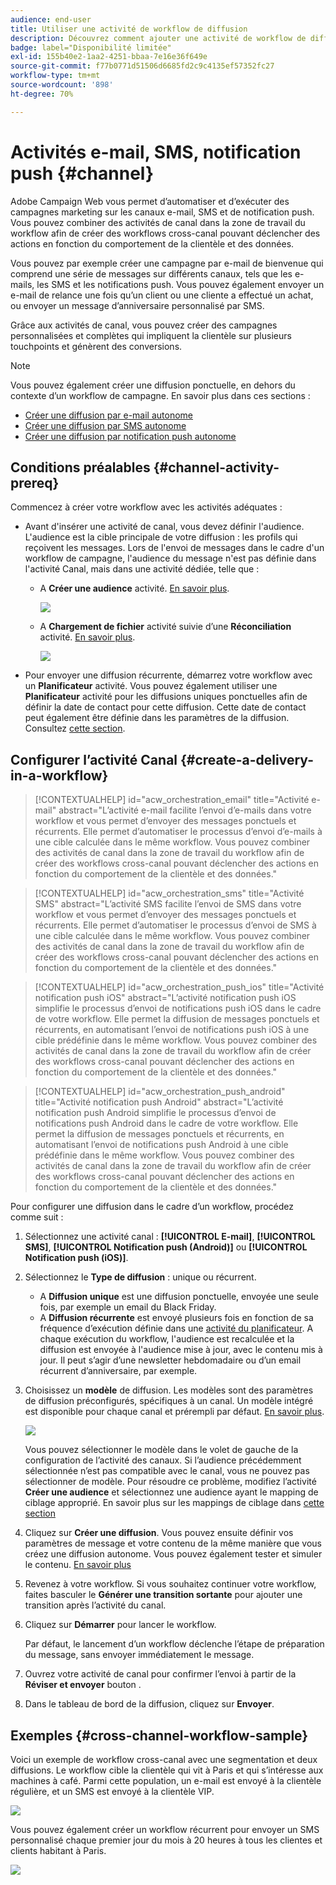 ```yaml
---
audience: end-user
title: Utiliser une activité de workflow de diffusion
description: Découvrez comment ajouter une activité de workflow de diffusion (e-mail, notification push ou SMS).
badge: label="Disponibilité limitée"
exl-id: 155b40e2-1aa2-4251-bbaa-7e16e36f649e
source-git-commit: f77b0771d51506d6685fd2c9c4135ef57352fc27
workflow-type: tm+mt
source-wordcount: '898'
ht-degree: 70%

---
```


# Activités e-mail, SMS, notification push {#channel}

Adobe Campaign Web vous permet d’automatiser et d’exécuter des campagnes marketing sur les canaux e-mail, SMS et de notification push. Vous pouvez combiner des activités de canal dans la zone de travail du workflow afin de créer des workflows cross-canal pouvant déclencher des actions en fonction du comportement de la clientèle et des données.

Vous pouvez par exemple créer une campagne par e-mail de bienvenue qui comprend une série de messages sur différents canaux, tels que les e-mails, les SMS et les notifications push. Vous pouvez également envoyer un e-mail de relance une fois qu’un client ou une cliente a effectué un achat, ou envoyer un message d’anniversaire personnalisé par SMS.

Grâce aux activités de canal, vous pouvez créer des campagnes personnalisées et complètes qui impliquent la clientèle sur plusieurs touchpoints et génèrent des conversions.

>[!NOTE]
>
>Vous pouvez également créer une diffusion ponctuelle, en dehors du contexte d’un workflow de campagne. En savoir plus dans ces sections :
>* [Créer une diffusion par e-mail autonome](../../email/create-email.md)
>* [Créer une diffusion par SMS autonome](../../sms/create-sms.md)
>* [Créer une diffusion par notification push autonome](../../push/create-push.md)

## Conditions préalables {#channel-activity-prereq}

Commencez à créer votre workflow avec les activités adéquates :

* Avant d&#39;insérer une activité de canal, vous devez définir l&#39;audience. L&#39;audience est la cible principale de votre diffusion : les profils qui reçoivent les messages. Lors de l&#39;envoi de messages dans le cadre d&#39;un workflow de campagne, l&#39;audience du message n&#39;est pas définie dans l&#39;activité Canal, mais dans une activité dédiée, telle que :

   * A **Créer une audience** activité. [En savoir plus](build-audience.md).

     ![](../../msg/assets/add-delivery-in-wf.png)

   * A **Chargement de fichier** activité suivie d’une **Réconciliation** activité. [En savoir plus](load-file.md).

     ![](../assets/workflow-reconciliation-criteria.png)



* Pour envoyer une diffusion récurrente, démarrez votre workflow avec un **Planificateur** activité. Vous pouvez également utiliser une **Planificateur** activité pour les diffusions uniques ponctuelles afin de définir la date de contact pour cette diffusion. Cette date de contact peut également être définie dans les paramètres de la diffusion. Consultez [cette section](scheduler.md).


## Configurer l’activité Canal {#create-a-delivery-in-a-workflow}

>[!CONTEXTUALHELP]
>id="acw_orchestration_email"
>title="Activité e-mail"
>abstract="L’activité e-mail facilite l’envoi d’e-mails dans votre workflow et vous permet d’envoyer des messages ponctuels et récurrents. Elle permet d’automatiser le processus d’envoi d’e-mails à une cible calculée dans le même workflow. Vous pouvez combiner des activités de canal dans la zone de travail du workflow afin de créer des workflows cross-canal pouvant déclencher des actions en fonction du comportement de la clientèle et des données."

>[!CONTEXTUALHELP]
>id="acw_orchestration_sms"
>title="Activité SMS"
>abstract="L’activité SMS facilite l’envoi de SMS dans votre workflow et vous permet d’envoyer des messages ponctuels et récurrents. Elle permet d’automatiser le processus d’envoi de SMS à une cible calculée dans le même workflow. Vous pouvez combiner des activités de canal dans la zone de travail du workflow afin de créer des workflows cross-canal pouvant déclencher des actions en fonction du comportement de la clientèle et des données."

>[!CONTEXTUALHELP]
>id="acw_orchestration_push_ios"
>title="Activité notification push iOS"
>abstract="L’activité notification push iOS simplifie le processus d’envoi de notifications push iOS dans le cadre de votre workflow. Elle permet la diffusion de messages ponctuels et récurrents, en automatisant l’envoi de notifications push iOS à une cible prédéfinie dans le même workflow. Vous pouvez combiner des activités de canal dans la zone de travail du workflow afin de créer des workflows cross-canal pouvant déclencher des actions en fonction du comportement de la clientèle et des données."

>[!CONTEXTUALHELP]
>id="acw_orchestration_push_android"
>title="Activité notification push Android"
>abstract="L’activité notification push Android simplifie le processus d’envoi de notifications push Android dans le cadre de votre workflow. Elle permet la diffusion de messages ponctuels et récurrents, en automatisant l’envoi de notifications push Android à une cible prédéfinie dans le même workflow. Vous pouvez combiner des activités de canal dans la zone de travail du workflow afin de créer des workflows cross-canal pouvant déclencher des actions en fonction du comportement de la clientèle et des données."

Pour configurer une diffusion dans le cadre d’un workflow, procédez comme suit :

1. Sélectionnez une activité canal : **[!UICONTROL E-mail]**, **[!UICONTROL SMS]**, **[!UICONTROL Notification push (Android)]** ou **[!UICONTROL Notification push (iOS)]**.

1. Sélectionnez le **Type de diffusion** : unique ou récurrent.

   * A **Diffusion unique** est une diffusion ponctuelle, envoyée une seule fois, par exemple un email du Black Friday.
   * A **Diffusion récurrente** est envoyé plusieurs fois en fonction de sa fréquence d’exécution définie dans une [activité du planificateur](scheduler.md). A chaque exécution du workflow, l&#39;audience est recalculée et la diffusion est envoyée à l&#39;audience mise à jour, avec le contenu mis à jour. Il peut s’agir d’une newsletter hebdomadaire ou d’un email récurrent d’anniversaire, par exemple.

1. Choisissez un **modèle** de diffusion. Les modèles sont des paramètres de diffusion préconfigurés, spécifiques à un canal. Un modèle intégré est disponible pour chaque canal et prérempli par défaut. [En savoir plus](../../msg/delivery-template.md).

   ![](../assets/delivery-activity-in-wf.png)

   Vous pouvez sélectionner le modèle dans le volet de gauche de la configuration de l’activité des canaux. Si l’audience précédemment sélectionnée n’est pas compatible avec le canal, vous ne pouvez pas sélectionner de modèle. Pour résoudre ce problème, modifiez l’activité **Créer une audience** et sélectionnez une audience ayant le mapping de ciblage approprié. En savoir plus sur les mappings de ciblage dans [cette section](../../audience/targeting-dimensions.md)

1. Cliquez sur **Créer une diffusion**. Vous pouvez ensuite définir vos paramètres de message et votre contenu de la même manière que vous créez une diffusion autonome. Vous pouvez également tester et simuler le contenu. [En savoir plus](../../msg/gs-messages.md)

1. Revenez à votre workflow. Si vous souhaitez continuer votre workflow, faites basculer le **Générer une transition sortante** pour ajouter une transition après l’activité du canal.

1. Cliquez sur **Démarrer** pour lancer le workflow.

   Par défaut, le lancement d’un workflow déclenche l’étape de préparation du message, sans envoyer immédiatement le message.

1. Ouvrez votre activité de canal pour confirmer l’envoi à partir de la **Réviser et envoyer** bouton .

1. Dans le tableau de bord de la diffusion, cliquez sur **Envoyer**.

## Exemples {#cross-channel-workflow-sample}

Voici un exemple de workflow cross-canal avec une segmentation et deux diffusions. Le workflow cible la clientèle qui vit à Paris et qui s’intéresse aux machines à café. Parmi cette population, un e-mail est envoyé à la clientèle régulière, et un SMS est envoyé à la clientèle VIP.

![](../assets/workflow-channel-example.png)

<!--
description, which use case you can perform (common other activities that you can link before of after the activity)

how to add and configure the activity

example of a configured activity within a workflow
The Email delivery activity allows you to configure the sending an email in a workflow. 

-->

Vous pouvez également créer un workflow récurrent pour envoyer un SMS personnalisé chaque premier jour du mois à 20 heures à tous les clientes et clients habitant à Paris.

![](../assets/workflow-channel-example2.png)

<!-- Scheduled emails available?

This can be a single send email and sent just once, or it can be a recurring email.
* Single send emails are standard emails, sent once.
* Recurring emails allow you to send the same email multiple times to different targets over a defined period. You can aggregate the deliveries per period in order to get reports that correspond to your needs.

When linked to a scheduler, you can define recurring emails.
Email recipients are defined upstream of the activity in the same workflow, via an Audience targeting activity.

-->


<!--The message preparation is triggered according to the workflow execution parameters. From the message dashboard, you can select whether to request or not a manual confirmation to send the message (required by default). You can start the workflow manually or place a scheduler activity in the workflow to automate execution.-->
